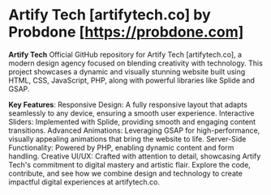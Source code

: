 # Artify Tech [artifytech.co] by Probdone [https://probdone.com]

**Artify Tech**
Official GitHub repository for Artify Tech [artifytech.co], a modern design agency focused on blending creativity with technology. This project showcases a dynamic and visually stunning website built using HTML, CSS, JavaScript, PHP, along with powerful libraries like Splide and GSAP.

**Key Features**:
Responsive Design: A fully responsive layout that adapts seamlessly to any device, ensuring a smooth user experience.
Interactive Sliders: Implemented with Splide, providing smooth and engaging content transitions.
Advanced Animations: Leveraging GSAP for high-performance, visually appealing animations that bring the website to life.
Server-Side Functionality: Powered by PHP, enabling dynamic content and form handling.
Creative UI/UX: Crafted with attention to detail, showcasing Artify Tech's commitment to digital mastery and artistic flair.
Explore the code, contribute, and see how we combine design and technology to create impactful digital experiences at artifytech.co.
